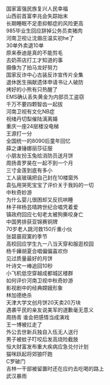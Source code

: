 国家富强民族复兴人民幸福  
山西前首富李兆会失踪始末  
长期睡眠不足患抑郁症的风险更高  
985毕业生回应辞掉公务员卖猪肉  
河南卫视让沈眉庄温实初he了  
30单外卖退10单  
原来泰迪是真的不能剪毛  
去奶茶店打工才知道的事  
摄像为了拍马龙好努力  
国家反诈中心古装反诈宣传片全集  
退休医生捐献遗体申请书让人破防  
烤好的小熊有只热醒了  
EMS确认丢失黄金为内部员工盗窃  
千万不要四颗智齿一起拔  
河南卫视有文化NB症  
祝绪丹切梨催陆漓离婚  
重庆一座24层楼没电梯  
王源打一分  
全国统一的8090后童年回忆  
薛之谦锤娜丽莎征服  
小朋友扮玉兔给消防员送月饼  
周扬青罗昊在一起不到一个月  
三寸金莲到底有多小  
工人装玻璃把自己封在10楼窗外  
袁弘用哭死宝宝了评价关于我妈的一切  
中秋奇妙游  
为什么婴儿很困却又反抗哄睡  
林子祥杨芸晴跨世纪合唱凭着爱  
镇政府回应七旬老太被狗撕咬身亡  
中国男排获亚锦赛铜牌  
70岁老人跳河救150斤重小伙  
张碧晨寂寞的季节  
高校回应学生九一八当天穿和服逛校园  
杨千嬅胡夏合唱偏偏喜欢你  
见过质量最好的月饼  
叶诗文一棒追回10秒  
小飞机低空穿越成都城区楼群  
如何评价河南卫视中秋奇妙游  
影视剧中的经典嫦娥形象  
林加德绝杀  
天津大学文创月饼20天卖20万块  
遇袭平民的亲友说美军的道歉毫无意义  
周扬青 谁会把感情当成演戏  
王一博被扛走了  
外公去世新兵独自入伍无人送行  
男子被蚊子叮咬后发高烧险截肢  
恒大财富发布重大疾病应急兑付计划  
猫咪跃起将郊狼吓跑  
C罗破门  
吉林一干部被留置时还在应约去吃喝的路上  
武汉暴雨  
